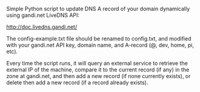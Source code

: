 Simple Python script to update DNS A record of your domain dynamically using gandi.net LiveDNS API:

http://doc.livedns.gandi.net/

The config-example.txt file should be renamed to config.txt, and modified with your gandi.net API key, domain name, and A-record (@, dev, home, pi, etc).

Every time the script runs, it will query an external service to retrieve the external IP of the machine, compare it to the current record (if any) in the zone at gandi.net, and then add a new record (if none currently exists), or delete then add a new record (if a record already exists).
